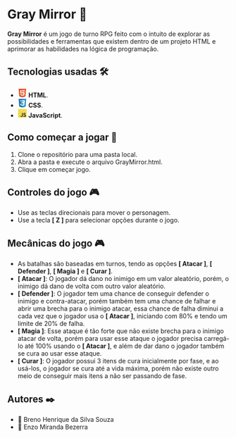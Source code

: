 # Gray Mirror 🚪

**Gray Mirror** é um jogo de turno RPG feito com o intuito de explorar as possibilidades e ferramentas que existem dentro de um projeto HTML e aprimorar as habilidades na lógica de programação.

## Tecnologias usadas 🛠️
- <img src="https://raw.githubusercontent.com/devicons/devicon/master/icons/html5/html5-original.svg" height="20"/> **HTML**.
- <img src="https://raw.githubusercontent.com/devicons/devicon/master/icons/css3/css3-original.svg" height="20"/> **CSS**.
- <img src="https://raw.githubusercontent.com/devicons/devicon/master/icons/javascript/javascript-original.svg" height="20"/> **JavaScript**.

## Como começar a jogar 🤔
1. Clone o repositório para uma pasta local.
2. Abra a pasta e execute o arquivo GrayMirror.html.
3. Clique em começar jogo.

## Controles do jogo 🎮
- Use as teclas direcionais para mover o personagem.
- Use a tecla **[ Z ]** para selecionar opções durante o jogo.

## Mecânicas do jogo 🎮
- As batalhas são baseadas em turnos, tendo as opções **[ Atacar ]**, **[ Defender ]**, **[ Magia ]** e **[ Curar ]**.
- **[ Atacar ]**: O jogador dá dano no inimigo em um valor aleatório, porém, o inimigo dá dano de volta com outro valor aleatório.
- **[ Defender ]**: O jogador tem uma chance de conseguir defender o inimigo e contra-atacar, porém também tem uma chance de falhar e abrir uma brecha para o inimigo atacar, essa chance de falha diminui a cada vez que o jogador usa o **[ Atacar ]**, iniciando com 80% e tendo um limite de 20% de falha.
- **[ Magia ]**: Esse ataque é tão forte que não existe brecha para o inimigo atacar de volta, porém para usar esse ataque o jogador precisa carregá-lo até 100% usando o **[ Atacar ]**, e além de dar dano o jogador também se cura ao usar esse ataque.
- **[ Curar ]**: O jogador possui 3 itens de cura inicialmente por fase, e ao usá-los, o jogador se cura até a vida máxima, porém não existe outro meio de conseguir mais itens a não ser passando de fase.

## Autores ✒️
- 👤 Breno Henrique da Silva Souza
- 👤 Enzo Miranda Bezerra
